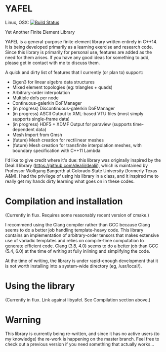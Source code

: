 YAFEL
=====

Linux, OSX: [![Build Status](https://api.travis-ci.org/tjolsen/YAFEL.svg?branch=master)](https://travis-ci.org/tjolsen/YAFEL)

Yet Another Finite Element Library

YAFEL is a general-purpose finite element library written entirely in C++14.
It is being developed primarily as a learning exercise and research code.
Since this library is primarily for personal use, features are added as
the need for them arises. If you have any good ideas for something to add, please get in
contact with me to discuss them.

A quick and dirty list of features that I currently (or plan to) support:
- Eigen3 for linear algebra data structures
- Mixed element topologies (eg: triangles + quads)
- Arbitrary-order interpolation
- Multiple dofs per node
- Continuous-galerkin DoFManager
- (in progress) Discontinuous-galerkin DoFManager
- (in progress) ASCII Output to XML-based VTU files (most simply supports single-frame data)
- (in progress) HDF5 + XDMF Output for paraview (supports time-dependent data)
- Mesh Import from Gmsh
- (future) Mesh creation for rectilinear meshes
- (future) Mesh creation for transfinite interpolation meshes, with boundary specification with C++11 Lambda


I'd like to give credit where it's due: this library was originally inspired by the Deal.II
library (https://github.com/dealii/dealii), which is maintained by Professor Wolfgang Bangerth
at Colorado State University (formerly Texas A&M).
I had the privilege of using his library in a class, and it inspired me to really get my
hands dirty learning what goes on in these codes.


Compilation and installation
============================

(Currently in flux. Requires some reasonably recent version of cmake.)

I recommend using the Clang compiler rather than GCC because Clang seems
to do a better job handling template-heavy code.
This library contains an implementation of arbitrary-order tensors that
makes extensive use of variadic templates and relies on compile-time computation
to generate efficient code.
Clang (3.8, 4.0) seems to do a better job than GCC (5.4, 6.0) at the time of writing
at fully inlining and simplifying the code.


At the time of writing, the library is under rapid-enough development that it is not
worth installing into a system-wide directory (eg, /usr/local/).

Using the library
=================

(Currently in flux. Link against libyafel. See Compilation section above.)

Warning
=======

This library is currently being re-written, and since it has no
active users (to my knowledge) the re-work is happening on the master
branch. Feel free to check out a previous version if you need something
that actually works...